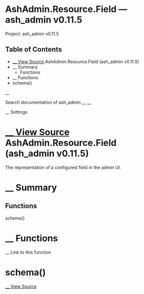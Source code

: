 # AshAdmin.Resource.Field — ash_admin v0.11.5

Project: ash_admin v0.11.5

## Table of Contents

- [ __ View Source ](external_link) AshAdmin.Resource.Field (ash_admin v0.11.5)
- __ Summary
  - Functions
- __ Functions
- schema()

__

Search documentation of ash_admin __ __

__ Settings

#  [ __ View Source ](external_link) AshAdmin.Resource.Field (ash_admin v0.11.5)

The representation of a configured field in the admin UI.

#  __ Summary

##  Functions

schema()

#  __ Functions

__ Link to this function

# schema()

[ __ View Source ](external_link)
